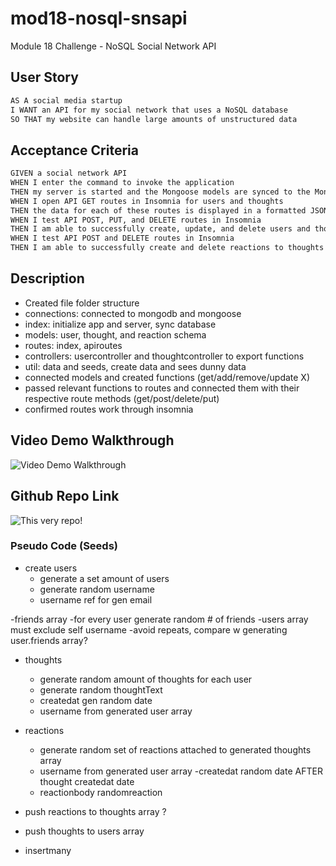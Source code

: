 # mod18-nosql-snsapi
Module 18 Challenge - NoSQL Social Network API

## User Story

```md
AS A social media startup
I WANT an API for my social network that uses a NoSQL database
SO THAT my website can handle large amounts of unstructured data
```

## Acceptance Criteria

```md
GIVEN a social network API
WHEN I enter the command to invoke the application
THEN my server is started and the Mongoose models are synced to the MongoDB database
WHEN I open API GET routes in Insomnia for users and thoughts
THEN the data for each of these routes is displayed in a formatted JSON
WHEN I test API POST, PUT, and DELETE routes in Insomnia
THEN I am able to successfully create, update, and delete users and thoughts in my database
WHEN I test API POST and DELETE routes in Insomnia
THEN I am able to successfully create and delete reactions to thoughts and add and remove friends to a user’s friend list
```

## Description
- Created file folder structure
- connections: connected to mongodb and mongoose
- index: initialize app and server, sync database
- models: user, thought, and reaction schema
- routes: index, apiroutes
- controllers: usercontroller and thoughtcontroller to export functions
- util: data and seeds, create data and sees dunny data
- connected models and created functions (get/add/remove/update X)
- passed relevant functions to routes and connected them with their respective route methods (get/post/delete/put)
- confirmed routes work through insomnia

## Video Demo Walkthrough

![Video Demo Walkthrough](https://drive.google.com/file/d/1kLH3JM1rVVL9OraZV5-MbJ5mpUFGQoY6/view)

## Github Repo Link

![This very repo!](https://github.com/kumih0/mod18-nosql-snsapi)

### Pseudo Code (Seeds)
- create users
    - generate a set amount of users
    - generate random username
    - username ref for gen email

-friends array
    -for every user generate random # of friends
    -users array must exclude self username
    -avoid repeats, compare w generating user.friends array?

- thoughts
    - generate random amount of thoughts for each user
    - generate random thoughtText
    - createdat gen random date
    - username from generated user array

- reactions
    - generate random set of reactions attached to generated thoughts array
    - username from generated user array 
    -createdat random date AFTER thought createdat date
    - reactionbody randomreaction

- push reactions to thoughts array ?
- push thoughts to users array
- insertmany